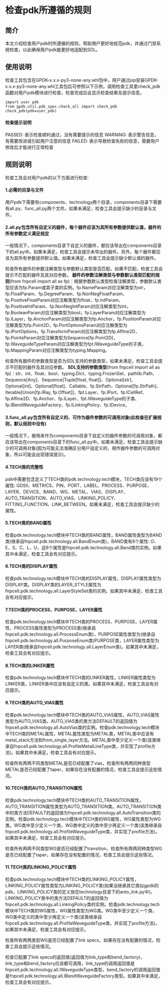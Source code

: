 # 检查pdk所遵循的规则

## 简介
本文介绍检查用户pdk时所遵循的规则，帮助用户更好地规范pdk，并通过门禁系统检查，以此确保用户pdk能更好地适配到SDL。

## 使用说明
检查工具包含在GPDK-x.x.x-py3-none-any.whl包中，用户通过pip安装GPDK-x.x.x-py3-none-any.whl工具包后可参照以下示例，调用检查工具里check_pdk函数对用户pdk模块进行检查，检查完成后会显示检查结果及提示信息。

```
import user_pdk
from gpdk.util.pdk_spec.check_all import check_pdk
check_pdk(pdk=user_pdk)
```

#### 检查提示说明
PASSED: 表示检查顺利通过，没有需要提示的信息
WARNING: 表示警告信息，有需要改进或引起用户注意的信息
FAILED: 表示导致检查失败的信息，需要用户修改后才能进行正常检查

## 规则说明
检查工具会对用户pdk的以下方面进行检查:

#### 1.必需的目录与文件
用户pdk下需要有components、technology两个目录，components目录下需要有all.py、func_all.py两个文件。如果未满足，检查工具会提示缺少的目录与文件。

#### 2.all.py包含所有自定义的器件，每个器件应该为其所有参数提供默认值，器件的所有参数定义满足规定
一般情况下，components目录下自定义的器件，都应该导出在components目录下的all.py中。如果未满足，检查工具会提示未导出的器件。另外，每个器件都应该为其所有参数提供默认值。如果未满足，检查工具会提示缺少默认值的器件。

检查所有器件的参数注解类型与参数默认类型是否匹配，如果不匹配，检查工具会提示不匹配的器件及其对应参数。
**器件的参数注解类型与参数默认类型匹配的规则**(from fnpcell import all as fp)：根据参数默认类型检查注解类型，参数默认类型应该为fp.Param或其子类的实例。fp.NameParam对应注解类型为str，fp.FloatParam、fp.DegreeParam、fp.NonNegFloatParam、fp.PositiveFloatParam对应注解类型为float，fp.IntParam、fp.PositiveIntParam、fp.NonNegIntParam对应注解类型为int，fp.BooleanParam对应注解类型为bool，fp.LayerParam对应注解类型为fp.ILayer，fp.AnchorParam对应注解类型为fp.Anchor，fp.PositionParam对应注解类型为fp.Point2D，fp.PortOptionsParam对应注解类型为fp.IPortOptions，fp.TransformParam对应注解类型为fp.Affine2D，fp.PointsParam对应注解类型为Sequence[fp.Point2D]，fp.WaveguideTypeParam对应注解类型为fpt.IWaveguideType的子类，fp.MappingParam对应注解类型为typing.Mapping。

检查所有器件的参数类型是否为SDL支持的参数类型，如果未满足，检查工具会提示不匹配的器件及其对应参数。
**SDL支持的参数类型**(from fnpcell import all as fp)：str、int、float、bool、typing.Dict、typing.FrozenSet、pathlib.Path、Sequence[Any]、Sequence[Tuple[float, float]]、Optional[str]、Optional[int]、Optional[float]、Callable、fp.StrPath、Optional[fp.StrPath]、Iterable[Union[fp.IRay, fp.Offset]]、fpt.Layer、fp.IPort、fp.ICellRef、fp.Affine2D、fp.Anchor、fp.ILayer、fpt.IWaveguideType的子类、fp.IBendWaveguideFactory、fp.ILinkingPolicy、fp.IDevice。

#### 3.func_all.py包含所有自定义的、可作为器件参数的可调用对象(此检查在扩展规则，默认规则中没有)
一般情况下，被用来作为components目录下自定义的器件参数的可调用对象，都应该导出在components目录下的func_all.py中。如果未满足，检查工具会提示缺少的可调用对象(因为可能无法准确区分用户自定义的、用作器件参数的可调用对象，所以可能会出现错误提示)。

#### 4.TECH类的完整性
pdk中需要包含定义了TECH类的pdk.technology.tech模块，TECH类应该有19个属性: GDSII、METRICS、PIN、PORT、LABEL、PROCESS、PURPOSE、LAYER、DEVICE、BAND、WG、METAL、VIAS、DISPLAY、AUTO_TRANSITION、AUTO_VIAS、LINKING_POLICY、FITTING_FUNCTION、LINK_BETWEEN。如果未满足，检查工具会提示缺少的属性。

#### 5.TECH类的BAND属性
检查pdk.technology.tech模块中TECH类的BAND属性，BAND属性类型为BAND类(继承自fnpcell.pdk.technology.all.BandEnum类)，BAND类有6个属性: O、E、S、C、L、U，这6个属性是fnpcell.pdk.technology.all.Band类的实例。如果其中未满足，检查工具会有对应提示。

#### 6.TECH类的DISPLAY属性
检查pdk.technology.tech模块中TECH类的DISPLAY属性，DISPLAY属性类型为DISPLAY类。DISPLAY类的LAYER_STYLE属性为fnpcell.pdk.technology.all.LayerStyleSet类的实例。如果其中未满足，检查工具会有对应提示。

#### 7.TECH类的PROCESS、PURPOSE、LAYER属性
检查pdk.technology.tech模块中TECH类的PROCESS、PURPOSE、LAYER属性，PROCESS属性类型为PROCESS类(继承自fnpcell.pdk.technology.all.ProcessEnum类)，PURPOSE属性类型为(继承自fnpcell.pdk.technology.all.PurposeEnum类)PURPOSE类，LAYER属性类型为LAYER类(继承自fnpcell.pdk.technology.all.LayerEnum类)。如果其中未满足，检查工具会有对应提示。

#### 8.TECH类的LINKER属性
检查pdk.technology.tech模块中TECH类的LINKER属性，LINKER属性类型为LINKER类，LINKER类中应该有自定义的类。如果其中未满足，检查工具会有对应提示。

#### 9.TECH类的AUTO_VIAS属性
检查pdk.technology.tech模块中TECH类的AUTO_VIAS属性，AUTO_VIAS属性类型为AUTO_VIAS类。AUTO_VIAS类的类方法DEFAULT的返回值为fnpcell.pdk.technology.all.AutoVias类的实例。检查pdk.technology.tech模块中TECH类的METAL属性，METAL属性类型为METAL类，METAL类中应该有metal_stack方法和from_single_layer方法。METAL类中至少定义一个类(该类继承自fnpcell.pdk.technology.all.ProfileMetalLineType类，并实现了profile方法)。如果其中未满足，检查工具会有对应提示。

检查所有两两不同类型METAL是否已经配置了vias，检查所有两两同种类型METAL是否已经配置了taper，如果存在没有配置的情况，检查工具会提示这些情况。

#### 10.TECH类的AUTO_TRANSITION属性
检查pdk.technology.tech模块中TECH类的AUTO_TRANSITION属性，AUTO_TRANSITION属性类型为AUTO_TRANSITION类。AUTO_TRANSITION类中的类方法DEFAULT的返回值为fnpcell.pdk.technology.all.AutoTransition类的实例。检查pdk.technology.tech模块中TECH类的WG属性，WG属性类型为WG类。WG类中至少定义一个类，WG类中定义的类中至少再定义一个类(该类继承自fnpcell.pdk.technology.all.ProfileWaveguideType类，并实现了profile方法)。如果其中未满足，检查工具会有对应提示。

检查所有两两不同类型WG是否已经配置了transition，检查所有两两同种类型WG是否已经配置了taper，如果存在没有配置的情况，检查工具会提示这些情况。

#### 11.TECH类的LINKING_POLICY属性
检查pdk.technology.tech模块中TECH类的LINKING_POLICY属性，LINKING_POLICY属性类型为LINKING_POLICY类(如果没继承其它类似gpdk的pdk，LINKING_POLICY类的定义放在technology目录下的anto_link.py中)。LINKING_POLICY类中的类方法DEFAULT的返回值为fnpcell.pdk.technology.all.LinkingPolicy类的实例。检查pdk.technology.tech模块中TECH类的WG属性，WG属性类型为WG类。WG类中至少定义一个类，WG类中定义的类中至少再定义一个类(该类继承自fnpcell.pdk.technology.all.ProfileWaveguideType类，并实现了profile方法)。如果其中未满足，检查工具会有对应提示。

检查所有两两类型WG是否已经配置了link specs，如果存在没有配置的情况，检查工具会提示这些情况。

检查已配置了link specs的返回值(返回值为link_type和bend_factory)，link_type和bend_factory应该都可调用，link_type的调用返回值是fnpcell.pdk.technology.all.IWaveguideType类型，bend_factory的调用返回值是fnpcell.pdk.technology.all.IBendWaveguideFactory类型。如果其中未满足，检查工具会有对应提示。
